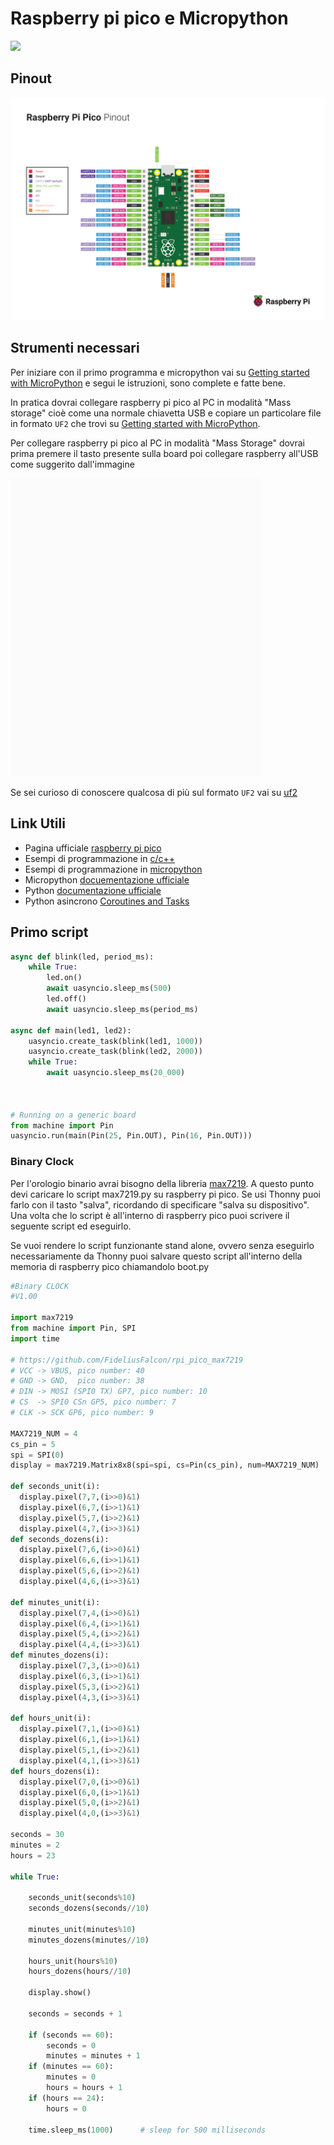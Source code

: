 # Raspberry pi pico e Micropython

![](./images/raspberry-preview.jpg)

## Pinout

![](./images/raspberry-pinout.png)


## Strumenti necessari

Per iniziare con il primo programma e micropython vai su [Getting started with MicroPython](https://www.raspberrypi.org/documentation/pico/getting-started/) e segui le istruzioni, sono complete e fatte bene. 

In pratica dovrai collegare raspberry pi pico al PC in modalità "Mass storage" cioè come una normale chiavetta USB e copiare un particolare file in formato `UF2` che trovi su [Getting started with MicroPython](https://www.raspberrypi.org/documentation/pico/getting-started/).

Per collegare raspberry pi pico al PC in modalità "Mass Storage" dovrai prima premere il tasto presente sulla board poi collegare raspberry all'USB come suggerito dall'immagine

<img src="./images/MicroPython-FINAL.webp" alt="" width="400">

Se sei curioso di conoscere qualcosa di più sul formato `UF2` vai su [uf2](https://github.com/microsoft/uf2)

## Link Utili

- Pagina ufficiale [raspberry pi pico](https://www.raspberrypi.org/documentation/pico/getting-started/)
- Esempi di programmazione in [c/c++](https://github.com/raspberrypi/pico-examples)
- Esempi di programmazione in [micropython](https://github.com/raspberrypi/pico-micropython-examples)
- Micropython [docuementazione ufficiale](https://docs.micropython.org/en/latest/library/index.html)
- Python [documentazione ufficiale](https://docs.python.org/3/library/)
- Python asincrono [Coroutines and Tasks](https://docs.python.org/3/library/asyncio-task.html)

## Primo script

```python
async def blink(led, period_ms):
    while True:
        led.on()
        await uasyncio.sleep_ms(500)
        led.off()
        await uasyncio.sleep_ms(period_ms)

async def main(led1, led2):
    uasyncio.create_task(blink(led1, 1000))
    uasyncio.create_task(blink(led2, 2000))
    while True:
        await uasyncio.sleep_ms(20_000)



# Running on a generic board
from machine import Pin
uasyncio.run(main(Pin(25, Pin.OUT), Pin(16, Pin.OUT)))
```

### Binary Clock

Per l'orologio binario avrai bisogno della libreria [max7219](https://github.com/FideliusFalcon/rpi_pico_max7219). A questo punto devi caricare lo script max7219.py su raspberry pi pico. Se usi Thonny puoi farlo con il tasto "salva", ricordando di specificare "salva su dispositivo". Una volta che lo script è all'interno di raspberry pico puoi scrivere il seguente script ed eseguirlo.

Se vuoi rendere lo script funzionante stand alone, ovvero senza eseguirlo necessariamente da Thonny puoi salvare questo script all'interno della memoria di raspberry pico chiamandolo boot.py

```python
#Binary CLOCK
#V1.00

import max7219
from machine import Pin, SPI
import time

# https://github.com/FideliusFalcon/rpi_pico_max7219
# VCC -> VBUS, pico number: 40
# GND -> GND,  pico number: 38
# DIN -> MOSI (SPI0 TX) GP7, pico number: 10
# CS  -> SPI0 CSn GP5, pico number: 7
# CLK -> SCK GP6, pico number: 9

MAX7219_NUM = 4
cs_pin = 5
spi = SPI(0)
display = max7219.Matrix8x8(spi=spi, cs=Pin(cs_pin), num=MAX7219_NUM)

def seconds_unit(i):
  display.pixel(7,7,(i>>0)&1)
  display.pixel(6,7,(i>>1)&1)
  display.pixel(5,7,(i>>2)&1)
  display.pixel(4,7,(i>>3)&1)
def seconds_dozens(i):  
  display.pixel(7,6,(i>>0)&1)
  display.pixel(6,6,(i>>1)&1)
  display.pixel(5,6,(i>>2)&1)
  display.pixel(4,6,(i>>3)&1)
  
def minutes_unit(i):
  display.pixel(7,4,(i>>0)&1)
  display.pixel(6,4,(i>>1)&1)
  display.pixel(5,4,(i>>2)&1)
  display.pixel(4,4,(i>>3)&1)
def minutes_dozens(i):  
  display.pixel(7,3,(i>>0)&1)
  display.pixel(6,3,(i>>1)&1)
  display.pixel(5,3,(i>>2)&1)
  display.pixel(4,3,(i>>3)&1)
  
def hours_unit(i):
  display.pixel(7,1,(i>>0)&1)
  display.pixel(6,1,(i>>1)&1)
  display.pixel(5,1,(i>>2)&1)
  display.pixel(4,1,(i>>3)&1)
def hours_dozens(i):  
  display.pixel(7,0,(i>>0)&1)
  display.pixel(6,0,(i>>1)&1)
  display.pixel(5,0,(i>>2)&1)
  display.pixel(4,0,(i>>3)&1)

seconds = 30
minutes = 2
hours = 23

while True:
        
    seconds_unit(seconds%10)
    seconds_dozens(seconds//10)
    
    minutes_unit(minutes%10)
    minutes_dozens(minutes//10)
    
    hours_unit(hours%10)
    hours_dozens(hours//10)
    
    display.show()
    
    seconds = seconds + 1
    
    if (seconds == 60):
        seconds = 0
        minutes = minutes + 1
    if (minutes == 60):
        minutes = 0
        hours = hours + 1
    if (hours == 24):
        hours = 0
    
    time.sleep_ms(1000)      # sleep for 500 milliseconds
```


